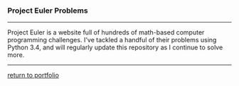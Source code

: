 ### Project Euler Problems
***
Project Euler is a website full of hundreds of math-based computer programming challenges. I've tackled a handful of their problems using Python 3.4, and will regularly update this repository as I continue to solve more.
***
[return to portfolio](https://github.com/joshlaplante/portfolio-for-JoshLaPlante)
